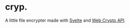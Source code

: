 # cryp.

A little file encrypter made with [Svelte](https://svelte.dev/) and [Web Crypto API](https://developer.mozilla.org/en-US/docs/Web/API/Web_Crypto_API).